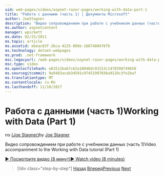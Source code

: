 ```yaml
---
uid: web-pages/videos/aspnet-razor-pages/working-with-data-part-1
title: "Работа с данными (часть 1) | Документы Microsoft"
author: JoeStagner
description: "Видео сопровождением при работе с учебником данных (часть 1)"
ms.author: aspnetcontent
manager: wpickett
ms.date: 02/25/2011
ms.topic: article
ms.assetid: ebeac83f-2bca-4225-899e-1687480476f6
ms.technology: dotnet-webpages
ms.prod: .net-framework
msc.legacyurl: /web-pages/videos/aspnet-razor-pages/working-with-data-part-1
msc.type: video
ms.openlocfilehash: e83512ba67c62a10048dc93153c1470398f49650
ms.sourcegitcommit: 9a9483aceb34591c97451997036a9120c3fe2baf
ms.translationtype: MT
ms.contentlocale: ru-RU
ms.lasthandoff: 11/10/2017
---
```

<a name="working-with-data-part-1"></a><span data-ttu-id="dc357-103">Работа с данными (часть 1)</span><span class="sxs-lookup"><span data-stu-id="dc357-103">Working with Data (Part 1)</span></span>
====================
<span data-ttu-id="dc357-104">по [(Joe Stagner)](https://github.com/JoeStagner)</span><span class="sxs-lookup"><span data-stu-id="dc357-104">by [Joe Stagner](https://github.com/JoeStagner)</span></span>

<span data-ttu-id="dc357-105">Видео сопровождением при работе с учебником данных (часть 1)</span><span class="sxs-lookup"><span data-stu-id="dc357-105">Video accompaniment to the Working with Data tutorial (Part 1)</span></span>

[<span data-ttu-id="dc357-106">&#9654; Посмотрите видео (8 минут)</span><span class="sxs-lookup"><span data-stu-id="dc357-106">&#9654; Watch video (8 minutes)</span></span>](https://channel9.msdn.com/Blogs/ASP-NET-Site-Videos/working-with-data-part-1)

>[!div class="step-by-step"]
<span data-ttu-id="dc357-107">[Назад](working-with-forms-part-2.md)
[Вперед](working-with-data-part-2.md)</span><span class="sxs-lookup"><span data-stu-id="dc357-107">[Previous](working-with-forms-part-2.md)
[Next](working-with-data-part-2.md)</span></span>
